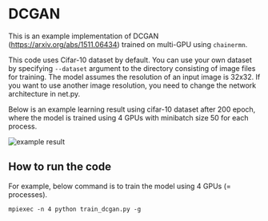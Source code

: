 # DCGAN

This is an example implementation of DCGAN (https://arxiv.org/abs/1511.06434) 
trained on multi-GPU using `chainermn`.

This code uses Cifar-10 dataset by default.
You can use your own dataset by specifying `--dataset` argument to the directory consisting of image files for training.
The model assumes the resolution of an input image is 32x32.
If you want to use another image resolution, you need to change the network architecture in net.py.

Below is an example learning result using cifar-10 dataset after 200 epoch, 
where the model is trained using 4 GPUs with minibatch size 50 for each process.

![example result](https://raw.githubusercontent.com/pfnet/chainermn/master/examples/dcgan/example_image.png)

## How to run the code

For example, below command is to train the model using 4 GPUs (= processes).

```
mpiexec -n 4 python train_dcgan.py -g
```
